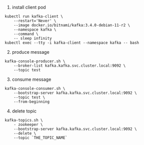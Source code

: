 
1. install client pod
```shell
kubectl run kafka-client \
    --restart='Never' \
    --image docker.io/bitnami/kafka:3.4.0-debian-11-r2 \
    --namespace kafka \
    --command \
    -- sleep infinity
kubectl exec --tty -i kafka-client --namespace kafka -- bash
```

2. produce message
```shell
kafka-console-producer.sh \
    --broker-list kafka.kafka.svc.cluster.local:9092 \
    --topic test
```

3. consume message
```shell
kafka-console-consumer.sh \
    --bootstrap-server kafka.kafka.svc.cluster.local:9092 \
    --topic test \
    --from-beginning
```

4. delete topic
```shell
kafka-topics.sh \
    - zookeeper \
    --bootstrap-server kafka.kafka.svc.cluster.local:9092 \
    --delete \
    --topic `THE_TOPIC_NAME`
```